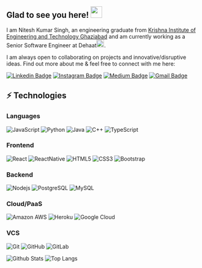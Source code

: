 ## Glad to see you here! <img src="https://raw.githubusercontent.com/aemmadi/aemmadi/master/wave.gif" width="30px">

I am Nitesh Kumar Singh, an engineering graduate from [Krishna Institute of Engineering and Technology Ghaziabad](https://www.kiet.edu/) and am currently working as a Senior Software Engineer at Dehaat<a alt="dehaat" href="https://agrevolution.in/"><span><img height="20px" src="https://agrevolution.in/assets/frontend/images/favicon.png"/></span></a>.
<!--I am a tech enthusiast & an open-source advocate.-->
I am always open to collaborating on projects and innovative/disruptive ideas. Find out more about me & feel free to connect with me here:

[![Linkedin Badge](https://img.shields.io/badge/-Nitesh--Singh-blue?style=flat-square&logo=Linkedin&logoColor=green&link=https://www.linkedin.com/in/aksingh10751k/)](https://www.linkedin.com/in/aksingh10751k/)
[![Instagram Badge](https://img.shields.io/badge/-nitesh__singh-purple?style=flat-square&logo=instagram&logoColor=white&link=https://instagram.com/nitesh_singh_baghel/)](https://instagram.com/nitesh_singh_baghel)
[![Medium Badge](https://img.shields.io/badge/-@niteshksingh-03a57a?style=flat-square&labelColor=000000&logo=Medium&link=https://medium.com/@niteshks0129)](https://medium.com/@niteshks0129)
[![Gmail Badge](https://img.shields.io/badge/-niteshks0129@gmail.com-c14438?style=flat-square&logo=Gmail&logoColor=white&link=mailto:niteshks0129@gmail.com)](mailto:niteshks0129@gmail.com)
<!--[![Youtube Badge](https://img.shields.io/badge/-koolkanna-darkred?style=flat-square&logo=youtube&logoColor=white&link=https://www.youtube.com/c/koolkanna)](https://www.youtube.com/c/koolkanna)-->

## ⚡ Technologies
### Languages
![JavaScript](https://img.shields.io/badge/-JavaScript-black?style=flat-square&logo=javascript)
![Python](https://img.shields.io/badge/-Python-black?style=flat-square&logo=Python)
![Java](https://img.shields.io/badge/-java-E34A86?style=flat-square&logo=java)
![C++](https://img.shields.io/badge/-C++-00599C?style=flat-square&logo=c)
![TypeScript](https://img.shields.io/badge/-TypeScript-007ACC?style=flat-square&logo=typescript)
### Frontend
![React](https://img.shields.io/badge/-React-black?style=flat-square&logo=react)
![ReactNative](https://img.shields.io/badge/-ReactNative-black?style=flat-square&logo=react)
![HTML5](https://img.shields.io/badge/-HTML5-E34F26?style=flat-square&logo=html5&logoColor=white)
![CSS3](https://img.shields.io/badge/-CSS3-1572B6?style=flat-square&logo=css3)
![Bootstrap](https://img.shields.io/badge/-Bootstrap-563D7C?style=flat-square&logo=bootstrap)
### Backend
![Nodejs](https://img.shields.io/badge/-Nodejs-black?style=flat-square&logo=Node.js)
![PostgreSQL](https://img.shields.io/badge/-PostgreSQL-336791?style=flat-square&logo=postgresql)
![MySQL](https://img.shields.io/badge/-MySQL-black?style=flat-square&logo=mysql)
### Cloud/PaaS
![Amazon AWS](https://img.shields.io/badge/Amazon%20AWS-232F3E?style=flat-square&logo=amazon-aws)
![Heroku](https://img.shields.io/badge/-Heroku-430098?style=flat-square&logo=heroku)
![Google Cloud](https://img.shields.io/badge/Google%20Cloud-black?style=flat-square&logo=google-cloud)
### VCS
![Git](https://img.shields.io/badge/-Git-black?style=flat-square&logo=git)
![GitHub](https://img.shields.io/badge/-GitHub-181717?style=flat-square&logo=github)
![GitLab](https://img.shields.io/badge/-GitLab-FCA121?style=flat-square&logo=gitlab)

![Github Stats](https://github-readme-stats.vercel.app/api?username=nitesh3539&count_private=true&show_icons=true&include_all_commits=true)
![Top Langs](https://github-readme-stats.vercel.app/api/top-langs/?username=nitesh3539&hide=TeX&layout=compact)

<!--![Visitor Badge](https://visitor-badge.laobi.icu/badge?page_id=aemmadi.aemmadi)-->
<!--
**nitesh3539/nitesh3539** is a ✨ _special_ ✨ repository because its `README.md` (this file) appears on your GitHub profile.

Here are some ideas to get you started:

- 🔭 I’m currently working on ...
- 🌱 I’m currently learning ...
- 👯 I’m looking to collaborate on ...
- 🤔 I’m looking for help with ...
- 💬 Ask me about ...
- 📫 How to reach me: ...
- 😄 Pronouns: ...
- ⚡ Fun fact: ...
![Microsoft Azure](https://img.shields.io/badge/Microsoft%20Azure-232F7E?style=flat-square&logo=microsoft-azure)
![BitBucket](https://img.shields.io/badge/-BitBucket-darkblue?style=flat-square&logo=bitbucket)
![Raspberry Pi](https://img.shields.io/badge/-Raspberry%20Pi-C51A4A?style=flat-square&logo=Raspberry-Pi)

-->
